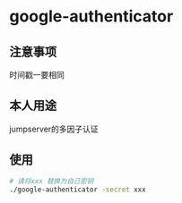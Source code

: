 # google-authenticator
## 注意事项
时间戳一要相同

## 本人用途
jumpserver的多因子认证

## 使用
```bash
# 请将xxx 替换为自己密钥
./google-authenticator -secret xxx
```